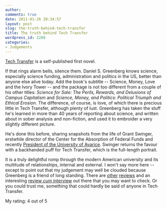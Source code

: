 ```yaml
---
author:
comments: true
date: 2011-01-26 20:34:57
layout: post
slug: the-truth-behind-tech-transfer
title: The truth behind Tech Transfer
wordpress_id: 2289
categories:
- Judgements
---
```


[Tech Transfer](http://www.amazon.com/Tech-Transfer-Science-Money-Ivory/dp/1450553680) is a self-published first novel.

If that rings alarm bells, silence them. Daniel S. Greenberg knows science, especially science funding, administration and politics in the US, better than anyone else alive today. Add the book's subtitle -- Science, Money, Love and the Ivory Tower -- and the package is not too different from a couple of his other titles: _Science for Sale: The Perils, Rewards, and Delusions of Campus Capitalism_ and _Science, Money, and Politics: Political Triumph and Ethical Erosion_. The difference, of course, is love, of which there is precious little in Tech Transfer, although plenty of lust. Greenberg has taken the stuff he's learned in more than 40 years of reporting about science, and written about in sober analysis and non-fiction, and used it to embroider a very slightly different picture.

He's done this before, sharing snapshots from the life of Grant Swinger, erstwhile director of the Center for the Absorption of Federal Funds and recently [President of the University of Avarice](http://jeremycherfas.net/2007/09/06/science-fiction/). Swinger returns the favour with a backhanded puff for Tech Transfer, which is the full-length portrait.

It is a truly delightful romp through the modern American university and its multitude of relationships, internal and external. I won't say more here -- except to point out that my judgement may well be clouded because Greenberg is a friend of long standing. There are [other](http://skullcrushermountain.blogspot.com/2010/07/on-tech-transfer-by-daniel-s-greenberg.html) [reviews](http://www.counterpunch.org/larson06182010.html) and an interesting [review _cum_ interview](http://www.insidehighered.com/news/2010/05/12/techtransfer) out there that you may want to check. Or you could trust me, something that could hardly be said of anyone in Tech Transfer.


My rating: 4 out of 5

